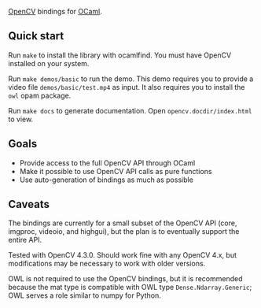 
[OpenCV](http://opencv.org/) bindings for [OCaml](http://ocaml.org/).

## Quick start

Run `make` to install the library with ocamlfind. You must have OpenCV
installed on your system.

Run `make demos/basic` to run the demo. This demo requires you to
provide a video file `demos/basic/test.mp4` as input. It also requires
you to install the `owl` opam package.

Run `make docs` to generate documentation. Open
`opencv.docdir/index.html` to view.

## Goals

 - Provide access to the full OpenCV API through OCaml
 - Make it possible to use OpenCV API calls as pure functions
 - Use auto-generation of bindings as much as possible

## Caveats

The bindings are currently for a small subset of the OpenCV API (core,
imgproc, videoio, and highgui), but the plan is to eventually support
the entire API.

Tested with OpenCV 4.3.0. Should work fine with any OpenCV 4.x, but
modifications may be necessary to work with older versions.

OWL is not required to use the OpenCV bindings, but it is recommended
because the mat type is compatible with OWL type
`Dense.Ndarray.Generic`; OWL serves a role similar to numpy for Python.
